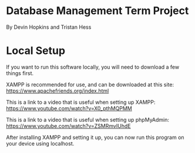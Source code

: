 # Database Management Term Project
By Devin Hopkins and Tristan Hess

# Local Setup
If you want to run this software locally, you will need to download a few things first.

XAMPP is recommended for use, and can be downloaded at this site:
https://www.apachefriends.org/index.html

This is a link to a video that is useful  when setting up XAMPP:
https://www.youtube.com/watch?v=X0_pthMQPMM

This is a link to a video that is useful when setting up phpMyAdmin:
https://www.youtube.com/watch?v=ZSMRmvIUhdE

After installing XAMPP and setting it up, you can now run this program on your device using localhost.
